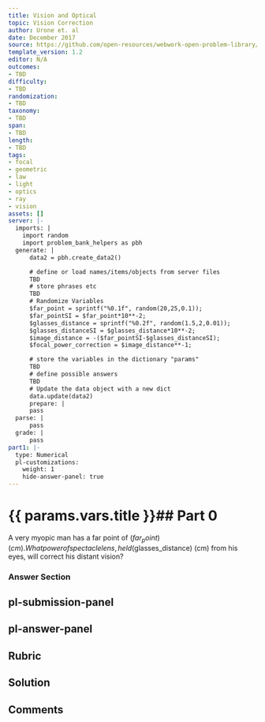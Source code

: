 ```yaml
---
title: Vision and Optical
topic: Vision Correction
author: Urone et. al
date: December 2017
source: https://github.com/open-resources/webwork-open-problem-library/tree/master/Contrib/BrockPhysics/College_Physics_Urone/26.Vision_and_Optical/26-02.Vision_Correction/NU_U17_26_02_012.pg
template_version: 1.2
editor: N/A
outcomes:
- TBD
difficulty:
- TBD
randomization:
- TBD
taxonomy:
- TBD
span:
- TBD
length:
- TBD
tags:
- focal
- geometric
- law
- light
- optics
- ray
- vision
assets: []
server: |-
  imports: |
    import random
    import problem_bank_helpers as pbh
  generate: |
      data2 = pbh.create_data2()

      # define or load names/items/objects from server files
      TBD
      # store phrases etc
      TBD
      # Randomize Variables
      $far_point = sprintf("%0.1f", random(20,25,0.1));
      $far_pointSI = $far_point*10**-2;
      $glasses_distance = sprintf("%0.2f", random(1.5,2,0.01));
      $glasses_distanceSI = $glasses_distance*10**-2;
      $image_distance = -($far_pointSI-$glasses_distanceSI);
      $focal_power_correction = $image_distance**-1;

      # store the variables in the dictionary "params"
      TBD
      # define possible answers
      TBD
      # Update the data object with a new dict
      data.update(data2)
      prepare: |
      pass
  parse: |
      pass
  grade: |
      pass
part1: |-
  type: Numerical
  pl-customizations:
    weight: 1
    hide-answer-panel: true
---
```


# {{ params.vars.title }}## Part 0 
A very myopic man has a far point of ($far_point) (cm). What power of spectacle lens, held ($glasses_distance) (cm) from his eyes, will correct his distant vision? 


### Answer Section 


## pl-submission-panel 


## pl-answer-panel 


## Rubric 


## Solution 


## Comments 


